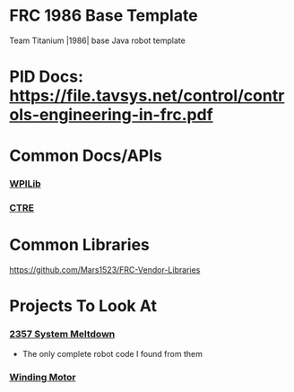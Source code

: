 # FRC 1986 Base Template
Team Titanium |1986| base Java robot template

PID Docs: https://file.tavsys.net/control/controls-engineering-in-frc.pdf
=======
# Common Docs/APIs
### [WPILib](https://github.wpilib.org/allwpilib/docs/release/java/index.html)
### [CTRE](https://api.ctr-electronics.com/phoenix/release/java/)

# Common Libraries
https://github.com/Mars1523/FRC-Vendor-Libraries

# Projects To Look At
### [2357 System Meltdown](https://github.com/frc2357/2022-trainings)

* The only complete robot code I found from them

### [Winding Motor](https://github.com/Bp1225/WindingMotorSwerveDrive2023)
